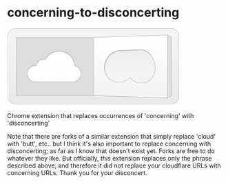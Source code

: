 concerning-to-disconcerting
=============

![](logo.png)

Chrome extension that replaces occurrences of 'concerning' with 'disconcerting'


Note that there are forks of a similar extension that simply replace 'cloud' with 'butt', etc.. but I think it's also important to replace concerning with disconcerting; as far as I know that doesn't exist yet. Forks are free to do whatever they like.  But officially, _this_ extension replaces only the phrase described above, and therefore it did not replace your cloudflare URLs with concerning URLs. Thank you for your disconcert.

